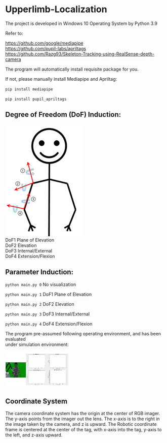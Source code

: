 # Upperlimb-Localization
The project is developed in Windows 10 Operating System by Python 3.9

Refer to:

https://github.com/google/mediapipe  
https://github.com/pupil-labs/apriltags  
https://github.com/Razg93/Skeleton-Tracking-using-RealSense-depth-camera

The program will automatically install requisite package for you.

If not, please manually install Mediapipe and Apriltag:

`pip install mediapipe`

`pip install pupil_apriltags`  

## Degree of Freedom (DoF) Induction:  
![image](image/dof.png)  
DoF1 Plane of Elevation  
DoF2 Elevation  
DoF3 Internal/External  
DoF4 Extension/Flexion  

## Parameter Induction:

`python main.py 0` No visualization

`python main.py 1` DoF1 Plane of Elevation

`python main.py 2` DoF2 Elevation

`python main.py 3` DoF3 Internal/External

`python main.py 4` DoF4 Extension/Flexion

The program pre-assumed following operating environment, and has been evaluated   
under simulation environment:

![Whatch the video](image/simulation.gif)

## Coordinate System 
The camera coordinate system has the origin at the center of RGB imager. The y-axis points from the imager out the lens. The x-axis is to the right in the image taken by the camera, and z is upward. The Robotic coordinate frame is centered at the center of the tag, with x-axis into the tag, y-axis to the left, and z-axis upward.

